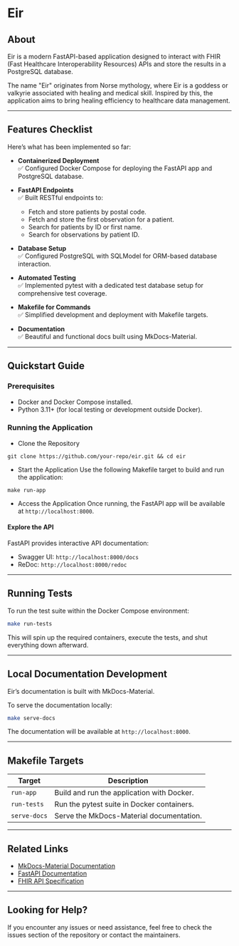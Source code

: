 
# Eir

## About

Eir is a modern FastAPI-based application designed to interact with FHIR (Fast Healthcare Interoperability Resources) APIs and store the results in a PostgreSQL database.

The name "Eir" originates from Norse mythology, where Eir is a goddess or valkyrie associated with healing and medical skill. Inspired by this, the application aims to bring healing efficiency to healthcare data management.

---

## Features Checklist

Here’s what has been implemented so far:

- **Containerized Deployment**  
  ✅ Configured Docker Compose for deploying the FastAPI app and PostgreSQL database.
  
- **FastAPI Endpoints**  
  ✅ Built RESTful endpoints to:
    - Fetch and store patients by postal code.
    - Fetch and store the first observation for a patient.
    - Search for patients by ID or first name.
    - Search for observations by patient ID.
    
- **Database Setup**  
  ✅ Configured PostgreSQL with SQLModel for ORM-based database interaction.
  
- **Automated Testing**  
  ✅ Implemented pytest with a dedicated test database setup for comprehensive test coverage.
  
- **Makefile for Commands**  
  ✅ Simplified development and deployment with Makefile targets.
  
- **Documentation**  
  ✅ Beautiful and functional docs built using MkDocs-Material.

---

## Quickstart Guide

### Prerequisites

- Docker and Docker Compose installed.
- Python 3.11+ (for local testing or development outside Docker).

### Running the Application

- Clone the Repository
```shell
git clone https://github.com/your-repo/eir.git && cd eir
```

- Start the Application
Use the following Makefile target to build and run the application:
```shell
make run-app
```

- Access the Application 
Once running, the FastAPI app will be available at `http://localhost:8000`.

#### Explore the API
FastAPI provides interactive API documentation:

 - Swagger UI: `http://localhost:8000/docs`
 - ReDoc: `http://localhost:8000/redoc`

---

## Running Tests

To run the test suite within the Docker Compose environment:
```bash
make run-tests
```
This will spin up the required containers, execute the tests, and shut everything down afterward.

---

## Local Documentation Development

Eir’s documentation is built with MkDocs-Material.

To serve the documentation locally:
```bash
make serve-docs
```
The documentation will be available at `http://localhost:8000`.

---

## Makefile Targets

| Target         | Description                              |
|----------------|------------------------------------------|
| `run-app`      | Build and run the application with Docker.   |
| `run-tests`    | Run the pytest suite in Docker containers. |
| `serve-docs`   | Serve the MkDocs-Material documentation.     |

---

## Related Links

- [MkDocs-Material Documentation](https://squidfunk.github.io/mkdocs-material/)
- [FastAPI Documentation](https://fastapi.tiangolo.com/)
- [FHIR API Specification](https://www.hl7.org/fhir/overview.html)

---

## Looking for Help?

If you encounter any issues or need assistance, feel free to check the issues section of the repository or contact the maintainers.
